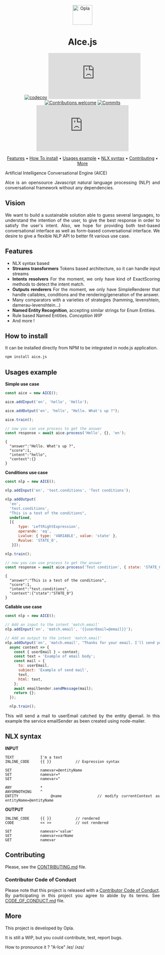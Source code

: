 <div align="justify">
<div align="center">
  <a href="https://opla.ai" target="_blank">
    <img src="https://raw.githubusercontent.com/Opla/opla/master/front/src/public/images/opla-avatar.png" alt="Opla" width="64">
  </a>
</div>
<h1 align="center">
  AIce.js
</h1>

<div align="center">

[![codecov](https://codecov.io/gh/Opla/aice.js/branch/master/graph/badge.svg)](https://codecov.io/gh/Opla/aice.js)
[![CircleCI](https://img.shields.io/circleci/build/github/Opla/aice.js?logo=circleci)](https://circleci.com/gh/Opla/aice.js/tree/master)
[![Contributions welcome](https://img.shields.io/badge/contributions-welcome-brightgreen.svg?style=flat)](https://github.com/Opla/aice.js/issues)
[![Commits](https://img.shields.io/github/last-commit/opla/aice.js.svg)](https://img.shields.io/github/last-commit/opla/aice.js.svg)
[![npm](https://img.shields.io/npm/v/aice.js?color=9cf)](https://www.npmjs.com/package/aice.js)

</div>

<p align="center">
  <a href="#features">Features</a> •
  <a href="#how-to-install">How To install</a> •
  <a href="#usages-example">Usages example</a> •
  <a href="#nlx-syntax">NLX syntax</a> •
  <a href="#contributing">Contributing</a> •
  <a href="#more">More</a>
</p>

Artificial Intelligence Conversational Engine (AICE)

AIce is an opensource Javascript natural language processing (NLP) and conversational framework without any dependencies.

## Vision
We want to build a sustainable solution able to guess several languages, to understand the intention of the user, to give the best response in order to satisfy the user's intent. Also, we hope for providing both text-based conversational interface as well as form-based conversational interface. We desire to give a flexible NLP API to better fit various use case.

## Features
 - NLX syntax based
 - **Streams transformers** Tokens based architecture, so it can handle input streams
 - **Intents resolvers** For the moment, we only have kind of ExactScoring methods to detect the intent match.
 - **Outputs renderers** For the moment, we only have SimpleRenderer that handle callables, conditions and the rendering/generation of the answer.
 - Many comparators with a varieties of strategies (hamming, levenshtein, damerau-levenshtein...)
 - **Named Entity Recognition**, accepting similar strings for Enum Entities.
 - Rule based Named Entities. _Conception WIP_
 - And more !

## How to install
It can be installed directly from NPM to be integrated in node.js application.
```bash
npm install aice.js
```

## Usages example
**Simple use case**
```js
const aice = new AICE();

aice.addInput('en', 'hello', 'Hello');

aice.addOutput('en', 'hello', "Hello. What's up ?");

aice.train();

// now you can use process to get the answer
const response = await aice.process('Hello', {}, 'en');
```

```
{
  "answer":"Hello. What's up ?",
  "score":1,
  "intent":"hello",
  "context":{}
}
```

**Conditions use case**
```js
const nlp = new AICE();

nlp.addInput('en', 'test.conditions', 'Test conditions');

nlp.addOutput(
  'en',
  'test.conditions',
  "This is a test of the conditions",
  undefined,
  [{
      type: 'LeftRightExpression',
      operande: 'eq',
      Lvalue: { type: 'VARIABLE', value: 'state' },
      Rvalue: 'STATE_0',
   }]);

nlp.train();

// now you can use process to get the answer
const response = await aice.process('Test condition', { state: 'STATE_0'}, 'en');
```

```
{
  "answer":"This is a test of the conditions",
  "score":1,
  "intent":"test.conditions",
  "context":{"state":"STATE_0"}
}
```

**Callable use case**
```js
const nlp = new AICE();

// Add an input to the intent 'match.email'
nlp.addInput('en', 'match.email', '{{userEmail=@email}}');

// Add an output to the intent 'match.email'
nlp.addOutput('en', 'match.email', "Thanks for your email. I'll send you some thing", undefined, undefined,
  async context => {
    const { userEmail } = context;
    const text = 'Example of email body';
    const mail = {
      to: userEmail,
      subject: 'Example of send mail',
      text,
      html: text,
    };
    await emailSender.sendMessage(mail);
    return {};
  });

  nlp.train();
```

This will send a mail to userEmail catched by the entity @email. In this example the service emailSender as been created using node-mailer.

## NLX syntax
**INPUT**
```
TEXT            I'm a text
INLINE_CODE     {{ }}           // Expression syntax

SET             namevar=@entityName
SET             namevar=*
SET             namevar=^

ANY             *
ANYORNOTHING    ^
ENTITY          @name           // modify currentContext as entityName=@entityName
```

**OUTPUT**
```
INLINE_CODE     {{ }}           // rendered
CODE            << >>           // not rendered

SET             namevar='value'
SET             namevar=varName
GET             namevar

```

## Contributing
Please, see the [CONTRIBUTING.md](CONTRIBUTING.md) file.

### Contributor Code of Conduct
Please note that this project is released with a [Contributor Code of
Conduct](http://contributor-covenant.org/). By participating in this project you
agree to abide by its terms. See [CODE_OF_CONDUCT.md](CODE_OF_CONDUCT.md) file.

## More
This project is developed by Opla.

It is still a WIP, but you could contribute, test, report bugs.

How to pronounce it ?
"A-Ice" /eɪ/ /ʌɪs/
</div>

